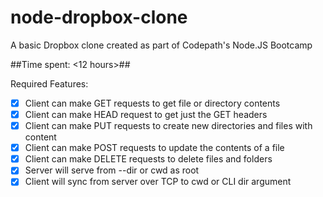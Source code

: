 # node-dropbox-clone

A basic Dropbox clone created as part of Codepath's Node.JS Bootcamp

##Time spent: <12 hours>##

Required Features:
- [x] Client can make GET requests to get file or directory contents
- [x] Client can make HEAD request to get just the GET headers
- [x] Client can make PUT requests to create new directories and files with content
- [x] Client can make POST requests to update the contents of a file
- [x] Client can make DELETE requests to delete files and folders
- [x] Server will serve from --dir or cwd as root
- [x] Client will sync from server over TCP to cwd or CLI dir argument
